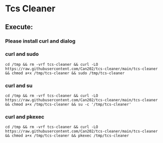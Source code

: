 # Tcs Cleaner

## Execute:
### Please install curl and dialog
### curl and sudo
~~~
cd /tmp && rm -vrf tcs-cleaner && curl -LO https://raw.githubusercontent.com/Can202/tcs-cleaner/main/tcs-cleaner && chmod a+x /tmp/tcs-cleaner && sudo /tmp/tcs-cleaner
~~~
### curl and su
~~~
cd /tmp && rm -vrf tcs-cleaner && curl -LO https://raw.githubusercontent.com/Can202/tcs-cleaner/main/tcs-cleaner && chmod a+x /tmp/tcs-cleaner && su -c '/tmp/tcs-cleaner'
~~~
### curl and pkexec
~~~
cd /tmp && rm -vrf tcs-cleaner && curl -LO https://raw.githubusercontent.com/Can202/tcs-cleaner/main/tcs-cleaner && chmod a+x /tmp/tcs-cleaner && pkexec /tmp/tcs-cleaner
~~~
